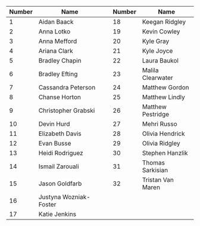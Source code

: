|Number|Name| |Number|Name| 
|---|---|---|---|---|
|1|	Aidan Baack||18	|Keegan Ridgley|
|2|	Anna Lotko||19	|Kevin	Cowley|
|3|	Anna Mefford||20	|Kyle Gray|
|4|	Ariana	Clark||21	|Kyle Joyce|
|5|	Bradley Chapin||22	|Laura	Baukol|
|6|	Bradley Efting||23	|Malila Clearwater|
|7|	Cassandra	Peterson||24	|Matthew Gordon|
|8|	Chanse	Horton||25	|Matthew Lindly|
|9|	Christopher Grabski||26	|Matthew Pestridge|
|10|Devin	Hurd||27	|Mehri	Russo
|11	|Elizabeth Davis||28	|Olivia Hendrick|
|12	|Evan	Busse||29	|Olivia Ridgley|
|13	|Heidi	Rodriguez||30	|Stephen Hanzlik|
|14	|Ismail Zarouali||31	|Thomas Sarkisian|
|15	|Jason	Goldfarb||32	|Tristan Van Maren|
|16	|Justyna Wozniak-Foster|
|17	|Katie	Jenkins|
